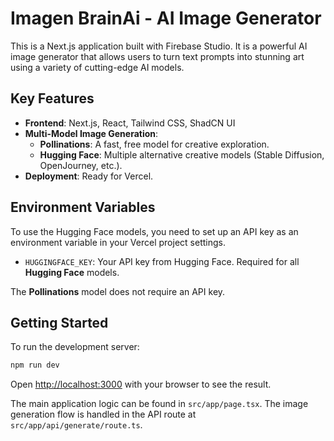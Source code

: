 # Imagen BrainAi - AI Image Generator

This is a Next.js application built with Firebase Studio. It is a powerful AI image generator that allows users to turn text prompts into stunning art using a variety of cutting-edge AI models.

## Key Features

- **Frontend**: Next.js, React, Tailwind CSS, ShadCN UI
- **Multi-Model Image Generation**: 
  - **Pollinations**: A fast, free model for creative exploration.
  - **Hugging Face**: Multiple alternative creative models (Stable Diffusion, OpenJourney, etc.).
- **Deployment**: Ready for Vercel.

## Environment Variables

To use the Hugging Face models, you need to set up an API key as an environment variable in your Vercel project settings.

- `HUGGINGFACE_KEY`: Your API key from Hugging Face. Required for all **Hugging Face** models.

The **Pollinations** model does not require an API key.

## Getting Started

To run the development server:

```bash
npm run dev
```

Open [http://localhost:3000](http://localhost:3000) with your browser to see the result.

The main application logic can be found in `src/app/page.tsx`. The image generation flow is handled in the API route at `src/app/api/generate/route.ts`.
